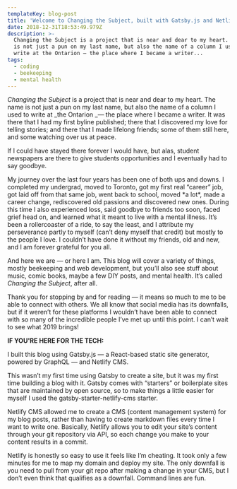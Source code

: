 ```yaml
---
templateKey: blog-post
title: 'Welcome to Changing the Subject, built with Gatsby.js and Netlify CMS'
date: 2018-12-31T18:53:49.979Z
description: >-
  Changing the Subject is a project that is near and dear to my heart. The name
  is not just a pun on my last name, but also the name of a column I used to
  write at the Ontarion — the place where I became a writer...
tags:
  - coding
  - beekeeping
  - mental health
---
```

_Changing the Subject_ is a project that is near and dear to my heart. The name is not just a pun on my last name, but also the name of a column I used to write at _the Ontarion _— the place where I became a writer. It was there that I had my first byline published; there that I discovered my love for telling stories; and there that I made lifelong friends; some of them still here, and some watching over us at peace. 

If I could have stayed there forever I would have, but alas, student newspapers are there to give students opportunities and I eventually had to say goodbye. 

My journey over the last four years has been one of both ups and downs. I completed my undergrad, moved to Toronto, got my first real “career” job, got laid off from that same job, went back to school, moved \*a lot\*, made a career change, rediscovered old passions and discovered new ones. During this time I also experienced loss, said goodbye to friends too soon, faced grief head on, and learned what it meant to live with a mental illness. It’s been a rollercoaster of a ride, to say the least, and I attribute my perseverance partly to myself (can’t deny myself that credit) but mostly to the people I love. I couldn’t have done it without my friends, old and new, and I am forever grateful for you all. 

And here we are — or here I am. This blog will cover a variety of things, mostly beekeeping and web development, but you’ll also see stuff about music, comic books, maybe a few DIY posts, and mental health. It’s called _Changing the Subject_, after all. 

Thank you for stopping by and for reading — it means so much to me to be able to connect with others. We all know that social media has its downfalls, but if it weren’t for these platforms I wouldn’t have been able to connect with so many of the incredible people I’ve met up until this point. I can’t wait to see what 2019 brings!



**IF YOU'RE HERE FOR THE TECH:**

I built this blog using Gatsby.js — a React-based static site generator, powered by GraphQL — and Netlify CMS. 

This wasn’t my first time using Gatsby to create a site, but it was my first time building a blog with it. Gatsby comes with “starters” or boilerplate sites that are maintained by open source, so to make things a little easier for myself I used the gatsby-starter-netlify-cms starter. 

Netlify CMS allowed me to create a CMS (content management system) for my blog posts, rather than having to create markdown files every time I want to write one. Basically, Netlify allows you to edit your site’s content through your git repository via API, so each change you make to your content results in a commit. 

Netlify is honestly so easy to use it feels like I’m cheating. It took only a few minutes for me to map my domain and deploy my site. The only downfall is you need to pull from your git repo after making a change in your CMS, but I don’t even think that qualifies as a downfall. Command lines are fun.
